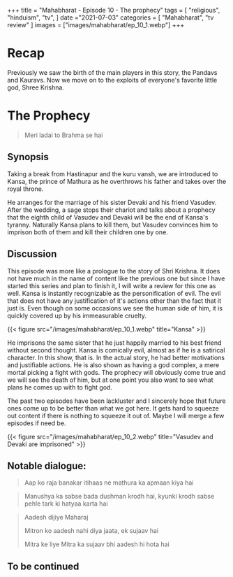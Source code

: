 +++ 
title = "Mahabharat - Episode 10 - The prophecy"
tags = [ "religious", "hinduism", "tv", ] 
date ="2021-07-03" 
categories = [ "Mahabharat", "tv review" ]
images = ["images/mahabharat/ep_10_1.webp"]
+++ 

# Recap 
Previously we saw the birth of the main players in this story, the Pandavs
and Kauravs. Now we move on to the exploits of everyone's favorite
little god, Shree Krishna. 

# The Prophecy
> Meri ladai to Brahma se hai

## Synopsis
Taking a break from Hastinapur and the kuru vansh, we are introduced to
Kansa, the prince of Mathura as he overthrows his father and takes over the
royal throne. 

He arranges for the marriage of his sister Devaki and his friend Vasudev.
After the wedding, a sage stops their chariot and talks about a prophecy
that the eighth child of Vasudev and Devaki will be the end of Kansa's
tyranny. Naturally Kansa plans to kill them, but Vasudev convinces him to
imprison both of them and kill their children one by one.

## Discussion
This episode was more like a prologue to the story of Shri Krishna. It does not
have much in the name of content like the previous one but since I have started
this series and plan to finish it, I will write a review for this one as well.
Kansa is instantly recognizable as the personification of evil. The evil that
does not have any justification of it's actions other than the fact that it
just is. Even though on some occasions we see the human side of him, it is
quickly covered up by his immeasurable cruelty. 

{{< figure src="/images/mahabharat/ep_10_1.webp" title="Kansa" >}}

He imprisons the same sister that he just happily married to his best friend
without second thought. Kansa is comically evil, almost as if he is a satirical
character. In this show, that is. In the actual story, he had better
motivations and justifiable actions. He is also shown as having a god complex, a
mere mortal picking a fight with gods. The prophecy will obviously come true
and we will see the death of him, but at one point you also want to see what
plans he comes up with to fight god.

The past two episodes have been lackluster and I sincerely hope that future
ones come up to be better than what we got here. It gets hard to squeeze out content
if there is nothing to squeeze it out of. Maybe I will merge a few episodes if need be.

{{< figure src="/images/mahabharat/ep_10_2.webp" title="Vasudev and Devaki are imprisoned" >}}

## Notable dialogue:

> Aap ko raja banakar itihaas ne mathura ka apmaan kiya hai

> Manushya ka sabse bada dushman krodh hai, kyunki krodh sabse pehle tark ki hatyaa karta hai

> Aadesh dijiye Maharaj
>
> Mitron ko aadesh nahi diya jaata, ek sujaav hai
>
> Mitra ke liye Mitra ka sujaav bhi aadesh hi hota hai

## To be continued

